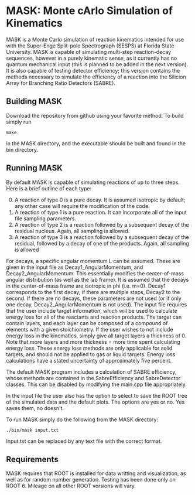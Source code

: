 # MASK: Monte cArlo Simulation of Kinematics
MASK is a Monte Carlo simulation of reaction kinematics intended for use with the Super-Enge Split-pole Spectrograph (SESPS) at Florida State University.
MASK is capable of simulating multi-step reaction-decay sequences, however in a purely kinematic sense, as it currently has no quantum mechanical input (this
is planned to be added in the next version). It is also capable of testing detector efficiency; this version contains the methods necessary to simulate the efficiency
of a reaction into the Silicion Array for Branching Ratio Detectors (SABRE).

## Building MASK
Download the repository from github using your favorite method. To build simply run

`make`

in the MASK directory, and the executable should be built and found in the bin directory.

## Running MASK
By default MASK is capable of simulating reactions of up to three steps. Here is a brief outline of each type:

0. A reaction of type 0 is a pure decay. It is assumed isotropic by default; any other case will require the modification of the code.
1. A reaction of type 1 is a pure reaction. It can incorporate all of the input file sampling parameters.
2. A reaction of type 2 is a reaction followed by a subsequent decay of the residual nucleus. Again, all sampling is allowed.
3. A reaction of type 3 is a reaction followed by a subsequent decay of the residual, followed by a decay of one of the products. Again, all sampling is allowed

For decays, a specific angular momentum L can be assumed. These are given in the input file as Decay1_AngularMomentum, and Decay2_AngularMomentum. This essentially modifies the center-of-mass angular distribution (as well as the lab frame). It is assumed that the decays in the center-of-mass frame are isotropic in phi (i.e. m=0). Decay1 corresponds to the first decay, if there are multiple steps, Decay2 to the second. If there are no decays, these parameters are not used (or if only one decay, Decay2_AngularMomentum is not used). The input file requires that the user include target information, which will be used to calculate energy loss for all of the reactants and reaction products. The target can contain layers, and each layer can be composed of a compound of elements with a given stoichiometry. If the user wishes to not include energy loss in the kinematics, simply give all target layers a thickness of 0. Note that more layers and more thickness = more time spent calculating energy loss. These energy loss methods are only applicable for solid targets, and should not be applied to gas or liquid targets. Energy loss calculations have a stated uncertainty of approximately five percent.

The default MASK program includes a calculation of SABRE efficiency, whose methods are contained in the SabreEfficiency and SabreDetector classes. This can be disabled by modifying the
main.cpp file appropriately.

In the input file the user also has the option to select to save the ROOT tree of the simulated data and the default plots. The options are yes or no. Yes saves them, no doesn't.

To run MASK simply do the following from the MASK directory:

`./bin/mask input.txt`

Input.txt can be replaced by any text file with the correct format.

## Requirements
MASK requires that ROOT is installed for data writting and visualization, as well as for random number generation. Testing has been done only on ROOT 6. Mileage on all other ROOT versions will vary.
